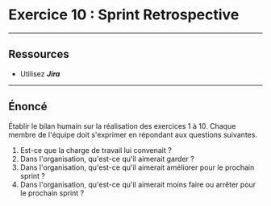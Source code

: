 # Exercice 10 : Sprint Retrospective

---

## Ressources

- Utilisez ***Jira***

---

## Énoncé

Établir le bilan humain sur la réalisation des exercices 1 à 10.
Chaque membre de l'équipe doit s'exprimer en répondant aux questions suivantes.

1. Est-ce que la charge de travail lui convenait ?
2. Dans l'organisation, qu'est-ce qu'il aimerait garder  ?
3. Dans l'organisation, qu'est-ce qu'il aimerait améliorer pour le prochain sprint ?
4. Dans l'organisation, qu'est-ce qu'il aimerait moins faire ou arrêter pour le prochain sprint ?
